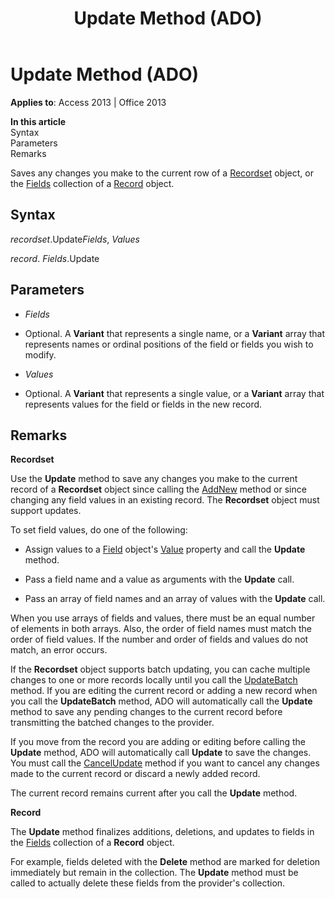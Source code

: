﻿---
title: Update Method (ADO)
TOCTitle: Update Method (ADO)
ms:assetid: fc88cab6-c379-bb4f-530c-da08107924e0
ms:mtpsurl: https://msdn.microsoft.com/library/JJ250294(v=office.15)
ms:contentKeyID: 48548893
ms.date: 09/18/2015
mtps_version: v=office.15
---

# Update Method (ADO)


**Applies to**: Access 2013 | Office 2013

**In this article**  
Syntax  
Parameters  
Remarks  

Saves any changes you make to the current row of a [Recordset](recordset-object-ado.md) object, or the [Fields](fields-collection-ado.md) collection of a [Record](record-object-ado.md) object.

## Syntax

*recordset*.Update*Fields*, *Values*

*record*. *Fields*.Update

## Parameters

  - *Fields*

  - Optional. A **Variant** that represents a single name, or a **Variant** array that represents names or ordinal positions of the field or fields you wish to modify.

  - *Values*

  - Optional. A **Variant** that represents a single value, or a **Variant** array that represents values for the field or fields in the new record.

## Remarks

**Recordset**

Use the **Update** method to save any changes you make to the current record of a **Recordset** object since calling the [AddNew](addnew-method-ado.md) method or since changing any field values in an existing record. The **Recordset** object must support updates.

To set field values, do one of the following:

  - Assign values to a [Field](field-object-ado.md) object's [Value](value-property-ado.md) property and call the **Update** method.

  - Pass a field name and a value as arguments with the **Update** call.

  - Pass an array of field names and an array of values with the **Update** call.

When you use arrays of fields and values, there must be an equal number of elements in both arrays. Also, the order of field names must match the order of field values. If the number and order of fields and values do not match, an error occurs.

If the **Recordset** object supports batch updating, you can cache multiple changes to one or more records locally until you call the [UpdateBatch](updatebatch-method-ado.md) method. If you are editing the current record or adding a new record when you call the **UpdateBatch** method, ADO will automatically call the **Update** method to save any pending changes to the current record before transmitting the batched changes to the provider.

If you move from the record you are adding or editing before calling the **Update** method, ADO will automatically call **Update** to save the changes. You must call the [CancelUpdate](cancelupdate-method-ado.md) method if you want to cancel any changes made to the current record or discard a newly added record.

The current record remains current after you call the **Update** method.

**Record**

The **Update** method finalizes additions, deletions, and updates to fields in the [Fields](fields-collection-ado.md) collection of a **Record** object.

For example, fields deleted with the **Delete** method are marked for deletion immediately but remain in the collection. The **Update** method must be called to actually delete these fields from the provider's collection.

